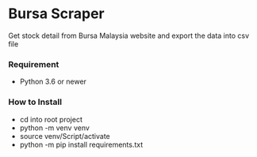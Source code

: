 # Bursa Scraper
Get stock  detail from Bursa Malaysia website and export the data into csv file

### Requirement
- Python 3.6 or newer

### How to Install
- cd into root project
- python -m venv venv
- source venv/Script/activate
- python -m pip install requirements.txt